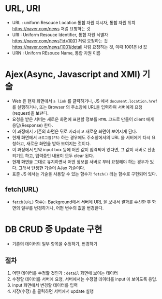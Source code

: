 # URL, URI

- URL : uniform Resouce Location 통합 자원 지시자, 통합 자원 위치
  https://naver.com/news 처럼 요청하는 것
- URI : Uniform Resouce Identifier, 통합 자원 식별자  
  https://naver.com/news?id=1001 처럼 요청하는 것  
  https://naver.com/news/1001/detail 처럼 요청하는 것, 이때 1001은 id 값
- URN : Uniform REsouce Name, 통합 자원 이름

# Ajex(Async, Javascript and XMl) 기술

- Web 은 현재 화면에서 `a link` 를 클릭하거나, JS 에서 `document.location.href` 를 실행하거나, 또는 Browser 의 주소창에 URL을 입력하여 서버에게 요청(request)을 보낸다.
- 요청을 받은 서버는 새로운 화면에 표현할 정보를 `HTML` 코드로 만들어 client 에게 응답(Response) 한다.
- 이 과정에서 기존의 화면은 뒤로 사라지고 새로운 화면이 보여지게 된다.
- 현재 화면에서 `새로고침(F5)` 하는 경우에도 주소창에서의 URL 을 서버에게 다시 요청하고, 새로운 화면을 받아 보여지는 것이다.
- 이 과정에서 만약 input box 등에 어떤 값이 입력되어 있다면, 그 값이 서버로 전송되기도 하고, 입력중인 내용이 모두 clear 된다.
- 현재 화면을 그대로 유지하면서 어떤 정보를 서버로 부터 요청해야 하는 경우가 있다. 그래서 탄생한 기술이 AJax 기술이다.
- 표준 JS 에서는 기술을 사용할 수 있는 함수가 `fetch()` 라는 함수로 구현되어 있다.

## fetch(URL)

- `fetch(URL)` 함수는 Background에서 서버에 URL 을 보내서 결과를 수신한 후 화면의 일부를 변경하거나, 어떤 변수의 값을 변경한다.

# DB CRUD 중 Update 구현

- 기존의 데이터의 일부 항목을 수정하기, 변경하기

## 절차

1. 어떤 데이터를 수정할 것인가 : `detail` 화면에 보이는 데이터
2. 수정할 데이터를 서버에 요청, 서버에서는 수정할 데이터를 input 에
   보이도록 응답.
3. input 화면에서 변경할 데이터를 입력
4. 저장(수정) 을 클릭하면 서버에서 update 실행
